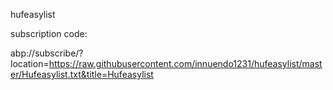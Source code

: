 hufeasylist

subscription code:

abp://subscribe/?location=https://raw.githubusercontent.com/innuendo1231/hufeasylist/master/Hufeasylist.txt&title=Hufeasylist
